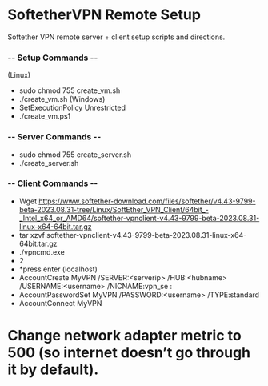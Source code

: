 # SoftetherVPN Remote Setup
Softether VPN remote server + client setup scripts and directions.

### -- Setup Commands --
(Linux)
- sudo chmod 755 create_vm.sh
- ./create_vm.sh
(Windows)
- SetExecutionPolicy Unrestricted
- ./create_vm.ps1

### -- Server Commands --
- sudo chmod 755 create_server.sh
- ./create_server.sh

### -- Client Commands --
- Wget https://www.softether-download.com/files/softether/v4.43-9799-beta-2023.08.31-tree/Linux/SoftEther_VPN_Client/64bit_-_Intel_x64_or_AMD64/softether-vpnclient-v4.43-9799-beta-2023.08.31-linux-x64-64bit.tar.gz
- tar xzvf softether-vpnclient-v4.43-9799-beta-2023.08.31-linux-x64-64bit.tar.gz
- ./vpncmd.exe
- 2
- *press enter (localhost)
- AccountCreate MyVPN /SERVER:\<serverip\> /HUB:\<hubname\> /USERNAME:\<username\> /NICNAME:vpn_se
<serverip>:<serverport>
- AccountPasswordSet MyVPN /PASSWORD:\<username\> /TYPE:standard
- AccountConnect MyVPN

# Change network adapter metric to 500 (so internet doesn’t go through it by default).
